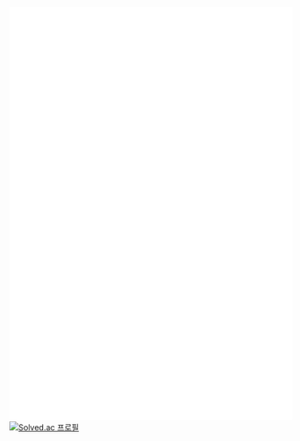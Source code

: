 ![Metrics](https://github.com/JangInHwa/JangInHwa/blob/main/github-metrics.svg)
[![Solved.ac
프로필](http://mazassumnida.wtf/api/generate_badge?boj=uglyonlytoday)](https://solved.ac/uglyonlytoday)
